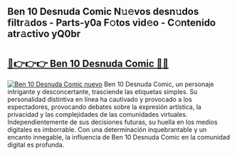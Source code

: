 ## Ben 10 Desnuda Comic N𝚞𝚎vos desn𝚞dos filtr𝚊dos - Parts-y0a F𝚘tos vid𝚎o - C𝚘ntenido atr𝚊ctivo yQ0br

# <h2><a href="http://mb7c6rj.tromn.icu/?c=Ben+10+Desnuda+Comic">🔗👉👉👉 Ben 10 Desnuda Comic 🔗🔗</a></h2>

[![Ben 10 Desnuda Comic nuevo](https://i.imgur.com/pEAQMta.gif)](http://mb7c6rj.tromn.icu/?c=Ben+10+Desnuda+Comic)
Ben 10 Desnuda Comic, un personaje intrigante y desconcertante, trasciende las etiquetas simples. Su personalidad distintiva en línea ha cautivado y provocado a los espectadores, provocando debates sobre la expresión artística, la privacidad y las complejidades de las comunidades virtuales. Independientemente de sus decisiones futuras, su huella en los medios digitales es imborrable. Con una determinación inquebrantable y un encanto innegable, la influencia de Ben 10 Desnuda Comic en la comunidad digital es profunda.
